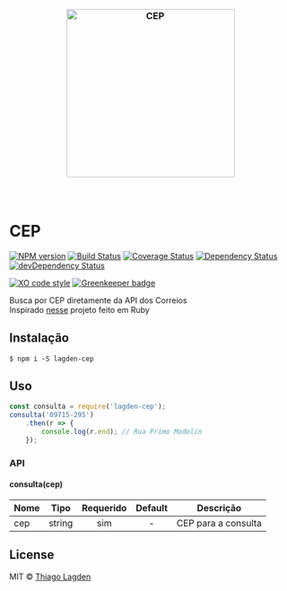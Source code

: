 <h3 align="center">
  <br>
  <img src="https://cdn.rawgit.com/lagden/cep/master/cep.svg" alt="CEP" width="300">
  <br>
  <br>
  <br>
</h3>

# CEP

[![NPM version][npm-img]][npm]
[![Build Status][ci-img]][ci]
[![Coverage Status][coveralls-img]][coveralls]
[![Dependency Status][dep-img]][dep]
[![devDependency Status][devDep-img]][devDep]

[![XO code style][xo-img]][xo]
[![Greenkeeper badge][greenkeeper-img]][greenkeeper]


[npm-img]:         https://img.shields.io/npm/v/lagden-cep.svg
[npm]:             https://www.npmjs.com/package/lagden-cep
[ci-img]:          https://travis-ci.org/lagden/cep.svg
[ci]:              https://travis-ci.org/lagden/cep
[coveralls-img]:   https://coveralls.io/repos/github/lagden/cep/badge.svg?branch=master
[coveralls]:       https://coveralls.io/github/lagden/cep?branch=master
[dep-img]:         https://david-dm.org/lagden/cep.svg
[dep]:             https://david-dm.org/lagden/cep
[devDep-img]:      https://david-dm.org/lagden/cep/dev-status.svg
[devDep]:          https://david-dm.org/lagden/cep#info=devDependencies
[xo-img]:          https://img.shields.io/badge/code_style-XO-5ed9c7.svg
[xo]:              https://github.com/sindresorhus/xo
[greenkeeper-img]: https://badges.greenkeeper.io/lagden/koa-error.svg
[greenkeeper]:     https://greenkeeper.io/

Busca por CEP diretamente da API dos Correios  
Inspirado [nesse](https://github.com/prodis/correios-cep) projeto feito em Ruby


## Instalação

```
$ npm i -S lagden-cep
```


## Uso

```js
const consulta = require('lagden-cep');
consulta('09715-295')
	.then(r => {
		console.log(r.end); // Rua Primo Modolin
	});
```


### API

#### consulta(cep)

Nome        | Tipo                 | Requerido | Default           | Descrição
----------- | -------------------- |:---------:|:-----------------:| ------------
cep         | string               | sim       | -                 | CEP para a consulta


## License

MIT © [Thiago Lagden](http://lagden.in)
